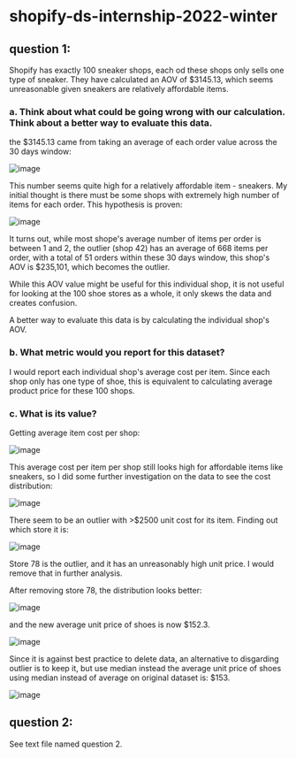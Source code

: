 # shopify-ds-internship-2022-winter
## question 1:
Shopify has exactly 100 sneaker shops, each od these shops only sells one type of sneaker. They have calculated an AOV of $3145.13, which seems unreasonable given sneakers are relatively affordable items.

### a. Think about what could be going wrong with our calculation. Think about a better way to evaluate this data. 
the $3145.13 came from taking an average of each order value across the 30 days window:

![image](https://user-images.githubusercontent.com/19338756/133838146-60df8bdf-7a1b-4c16-8cd3-59dbcbb0947c.png)

This number seems quite high for a relatively affordable item - sneakers. My initial thought is there must be some shops with extremely high number of items for each order.
This hypothesis is proven:

![image](https://user-images.githubusercontent.com/19338756/133870622-7bac3d8b-99b2-463f-bc8f-b8c06d2ba7ca.png)

It turns out, while most shope's average number of items per order is between 1 and 2, the outlier (shop 42) has an average of 668 items per order, with a total of 51 orders within these 30 days window, this shop's AOV is $235,101, which becomes the outlier. 

While this AOV value might be useful for this individual shop, it is not useful for looking at the 100 shoe stores as a whole, it only skews the data and creates confusion.

A better way to evaluate this data is by calculating the individual shop's AOV.

### b. What metric would you report for this dataset?
I would report each individual shop's average cost per item. Since each shop only has one type of shoe, this is equivalent to calculating average product price for these 100 shops.

### c. What is its value?
Getting average item cost per shop:

![image](https://user-images.githubusercontent.com/19338756/133870581-d4652982-5ba7-406f-bf56-1b6aa75e72ba.png)

This average cost per item per shop still looks high for affordable items like sneakers, so I did some further investigation on the data to see the cost distribution:

![image](https://user-images.githubusercontent.com/19338756/133870712-54457b25-aa0d-45d4-bef6-ce2471ff4f0f.png)

There seem to be an outlier with >$2500 unit cost for its item. Finding out which store it is:

![image](https://user-images.githubusercontent.com/19338756/133870753-c3303054-ca80-4669-bdf9-438bcef158c2.png)

Store 78 is the outlier, and it has an unreasonably high unit price. I would remove that in further analysis.

After removing store 78, the distribution looks better:

![image](https://user-images.githubusercontent.com/19338756/133870862-0363e17e-89c0-4251-bd33-01fc039534b9.png)

and the new average unit price of shoes is now $152.3.

![image](https://user-images.githubusercontent.com/19338756/133871108-d46095f3-d241-4282-91fa-ae930c995aaa.png)

Since it is against best practice to delete data, an alternative to disgarding outlier is to keep it, but use median instead the average unit price of shoes using median instead of average on original dataset is: $153.

![image](https://user-images.githubusercontent.com/19338756/133871124-fd2b6dd0-780b-4d01-b98d-f4151abc7b3a.png)

## question 2:
See text file named question 2.
